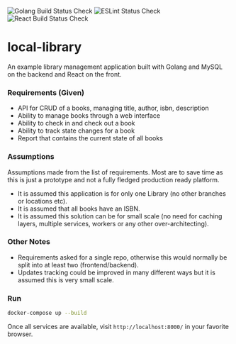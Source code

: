 ![Golang Build Status Check](https://github.com/DannyHinshaw/local-library/workflows/Golang%20Build%20Status%20Check/badge.svg)
![ESLint Status Check](https://github.com/DannyHinshaw/local-library/workflows/ESLint%20Status%20Check/badge.svg)
![React Build Status Check](https://github.com/DannyHinshaw/local-library/workflows/React%20Build%20Status%20Check/badge.svg)

# local-library

An example library management application built with Golang and MySQL on the backend and React on the front.

### Requirements (Given)

* API for CRUD of a books, managing title, author, isbn, description
* Ability to manage books through a web interface
* Ability to check in and check out a book
* Ability to track state changes for a book
* Report that contains the current state of all books

### Assumptions

Assumptions made from the list of requirements. Most are to save time as this is just a prototype and not a fully fledged production ready platform.

* It is assumed this application is for only one Library (no other branches or locations etc).
* It is assumed that all books have an ISBN.
* It is assumed this solution can be for small scale (no need for caching layers, multiple services, workers or any other over-architecting).

### Other Notes

* Requirements asked for a single repo, otherwise this would normally be split into at least two (frontend/backend).
* Updates tracking could be improved in many different ways but it is assumed this is very small scale.

### Run

```bash
docker-compose up --build
```

Once all services are available, visit `http://localhost:8000/` in your favorite browser.
